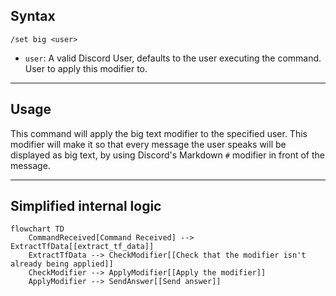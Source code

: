 ## Syntax
`/set big <user>`

- `user`: A valid Discord User, defaults to the user executing the command. User to
          apply this modifier to.

---

## Usage
This command will apply the big text modifier to the specified user. This modifier
will make it so that every message the user speaks will be displayed as big text, by
using Discord's Markdown `#` modifier in front of the message.

---

## Simplified internal logic
```mermaid
flowchart TD
    CommandReceived[Command Received] --> ExtractTfData[[extract_tf_data]]
    ExtractTfData --> CheckModifier[[Check that the modifier isn't already being applied]]
    CheckModifier --> ApplyModifier[[Apply the modifier]]
    ApplyModifier --> SendAnswer[[Send answer]]
```